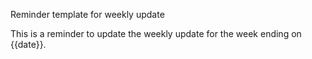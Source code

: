 Reminder template for weekly update

This is a reminder to update the weekly update for the week ending on {{date}}.
